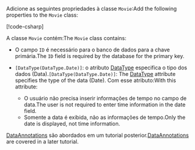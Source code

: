 <!-- THIS INCLUDE USED BY MVC AND RP -->
<span data-ttu-id="3388b-101">Adicione as seguintes propriedades à classe `Movie`:</span><span class="sxs-lookup"><span data-stu-id="3388b-101">Add the following properties to the `Movie` class:</span></span>

[!code-csharp[](~/tutorials/razor-pages/razor-pages-start/sample/RazorPagesMovie22/Models/Movie.cs?name=snippet1)]

<span data-ttu-id="3388b-102">A classe `Movie` contém:</span><span class="sxs-lookup"><span data-stu-id="3388b-102">The `Movie` class contains:</span></span>

* <span data-ttu-id="3388b-103">O campo `ID` é necessário para o banco de dados para a chave primária.</span><span class="sxs-lookup"><span data-stu-id="3388b-103">The `ID` field is required by the database for the primary key.</span></span>
* <span data-ttu-id="3388b-104">`[DataType(DataType.Date)]`: o atributo [DataType](/dotnet/api/microsoft.aspnetcore.mvc.dataannotations.internal.datatypeattributeadapter) especifica o tipo dos dados (Data).</span><span class="sxs-lookup"><span data-stu-id="3388b-104">`[DataType(DataType.Date)]`:  The [DataType](/dotnet/api/microsoft.aspnetcore.mvc.dataannotations.internal.datatypeattributeadapter) attribute specifies the type of the data (Date).</span></span> <span data-ttu-id="3388b-105">Com esse atributo:</span><span class="sxs-lookup"><span data-stu-id="3388b-105">With this attribute:</span></span>

  * <span data-ttu-id="3388b-106">O usuário não precisa inserir informações de tempo no campo de data.</span><span class="sxs-lookup"><span data-stu-id="3388b-106">The user is not required to enter time information in the date field.</span></span>
  * <span data-ttu-id="3388b-107">Somente a data é exibida, não as informações de tempo.</span><span class="sxs-lookup"><span data-stu-id="3388b-107">Only the date is displayed, not time information.</span></span>

<span data-ttu-id="3388b-108">[DataAnnotations](/dotnet/api/system.componentmodel.dataannotations) são abordados em um tutorial posterior.</span><span class="sxs-lookup"><span data-stu-id="3388b-108">[DataAnnotations](/dotnet/api/system.componentmodel.dataannotations) are covered in a later tutorial.</span></span>
